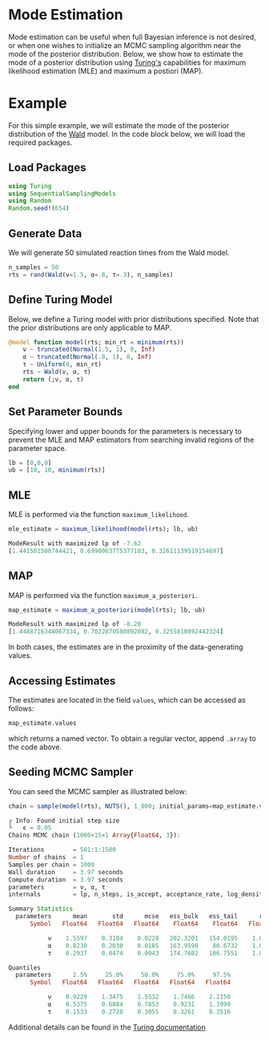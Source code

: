 # Mode Estimation 

Mode estimation can be useful when full Bayesian inference is not desired, or when one wishes to initialize an MCMC sampling algorithm near the mode of the posterior distribution. Below, we show how to estimate the mode of a posterior distribution using [Turing's](https://github.com/TuringLang/Turing.jl) capabilities for maximum likelihood estimation (MLE) and maximum a postiori (MAP).

# Example 

For this simple example, we will estimate the mode of the posterior distribution of the [Wald](https://itsdfish.github.io/SequentialSamplingModels.jl/dev/wald/) model. In the code block below, we will load the required packages. 

## Load Packages
```julia
using Turing
using SequentialSamplingModels
using Random
Random.seed!(654)
```

## Generate Data
We will generate 50 simulated reaction times from the Wald model. 
```julia
n_samples = 50
rts = rand(Wald(ν=1.5, α=.8, τ=.3), n_samples)
```

## Define Turing Model
Below, we define a Turing model with prior distributions specified. Note that the prior 
distributions are only applicable to MAP.

```julia
@model function model(rts; min_rt = minimum(rts))
    ν ~ truncated(Normal(1.5, 1), 0, Inf)
    α ~ truncated(Normal(.8, 1), 0, Inf)
    τ ~ Uniform(0, min_rt)
    rts ~ Wald(ν, α, τ)
    return (;ν, α, τ)
end
```

## Set Parameter Bounds

Specifying lower and upper bounds for the parameters is necessary to prevent the MLE and MAP 
estimators from searching invalid regions of the parameter space. 
```julia
lb = [0,0,0]
ub = [10, 10, minimum(rts)]
```

## MLE 
MLE is performed via the function `maximum_likelihood`.
```julia
mle_estimate = maximum_likelihood(model(rts); lb, ub)
```

```julia 
ModeResult with maximized lp of -7.62
[1.441581500744421, 0.6990063775377103, 0.32611139519154697]
```
## MAP

MAP is performed via the function `maximum_a_posteriori`.
```julia
map_estimate = maximum_a_posteriori(model(rts); lb, ub)
```

```julia
ModeResult with maximized lp of -8.20
[1.4488716348067334, 0.7022870580892082, 0.3255810892442324]
```

In both cases, the estimates are in the proximity of the data-generating values. 

## Accessing Estimates

The estimates are located in the field `values`, which can be accessed as follows:
```julia
map_estimate.values
```
which returns a named vector. To obtain a regular vector, append `.array` to the code above.

## Seeding MCMC Sampler

You can seed the MCMC sampler as illustrated below:

```julia
chain = sample(model(rts), NUTS(), 1_000; initial_params=map_estimate.values.array)
```

```julia 
┌ Info: Found initial step size
└   ϵ = 0.05
Chains MCMC chain (1000×15×1 Array{Float64, 3}):

Iterations        = 501:1:1500
Number of chains  = 1
Samples per chain = 1000
Wall duration     = 3.97 seconds
Compute duration  = 3.97 seconds
parameters        = ν, α, τ
internals         = lp, n_steps, is_accept, acceptance_rate, log_density, hamiltonian_energy, hamiltonian_energy_error, max_hamiltonian_energy_error, tree_depth, numerical_error, step_size, nom_step_size

Summary Statistics
  parameters      mean       std      mcse   ess_bulk   ess_tail      rhat   ess_per_sec 
      Symbol   Float64   Float64   Float64    Float64    Float64   Float64       Float64 

           ν    1.5597    0.3184    0.0228   202.3201   154.0195    1.0087       50.9366
           α    0.8230    0.2030    0.0185   163.9590    80.6732    1.0096       41.2787
           τ    0.2937    0.0474    0.0043   174.7682   106.7551    1.0117       44.0000

Quantiles
  parameters      2.5%     25.0%     50.0%     75.0%     97.5% 
      Symbol   Float64   Float64   Float64   Float64   Float64 

           ν    0.9220    1.3475    1.5532    1.7466    2.2150
           α    0.5375    0.6884    0.7853    0.9231    1.3999
           τ    0.1533    0.2720    0.3055    0.3261    0.3516
```

Additional details can be found in the [Turing documentation](https://turinglang.org/docs/versions/v0.33.0/tutorials/docs-17-mode-estimation/index.html)